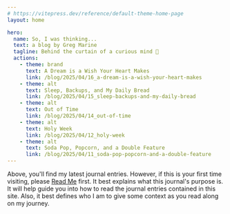 ```yaml
---
# https://vitepress.dev/reference/default-theme-home-page
layout: home

hero:
  name: So, I was thinking...
  text: a blog by Greg Marine
  tagline: Behind the curtain of a curious mind 🤔
  actions:
    - theme: brand
      text: A Dream is a Wish Your Heart Makes
      link: /blog/2025/04/16_a-dream-is-a-wish-your-heart-makes
    - theme: alt
      text: Sleep, Backups, and My Daily Bread
      link: /blog/2025/04/15_sleep-backups-and-my-daily-bread
    - theme: alt
      text: Out of Time
      link: /blog/2025/04/14_out-of-time
    - theme: alt
      text: Holy Week
      link: /blog/2025/04/12_holy-week
    - theme: alt
      text: Soda Pop, Popcorn, and a Double Feature
      link: /blog/2025/04/11_soda-pop-popcorn-and-a-double-feature
---
```


Above, you'll find my latest journal entries. However, if this is your first time visiting, please [Read Me](read-me) first. It best explains what this journal's purpose is. It will help guide you into how to read the journal entries contained in this site. Also, it best defines who I am to give some context as you read along on my journey.